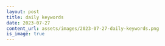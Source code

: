 ```yaml
---
layout: post
title: daily keywords
date: 2023-07-27
content_url: assets/images/2023-07-27-daily-keywords.png
is_image: true
---
```

